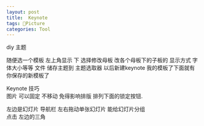 ```yaml
---
layout: post
title:  Keynote
tags: Picture
categories: Tool
---
```


diy 主题



随便选一个模板
左上角显示 下 选择修改母板
改各个母板下的子板的 显示方式  字体大小等等 
文件 储存主题到 主题选取器 
以后新建keynote  我的模板了下面就有你保存的新模板了 


Keynote 技巧  
 图片  可以固定 不移动  免得影响排版    排列下面的锁定按钮.



左边是幻灯片 导航栏 
左右拖动单张幻灯片 能给幻灯片分组  
点击 左边的三角

